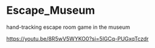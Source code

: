 # Escape_Museum
 hand-tracking escape room game in the museum

https://youtu.be/8R5wV5WYKO0?si=5lGCq-PUGxqTczdr
